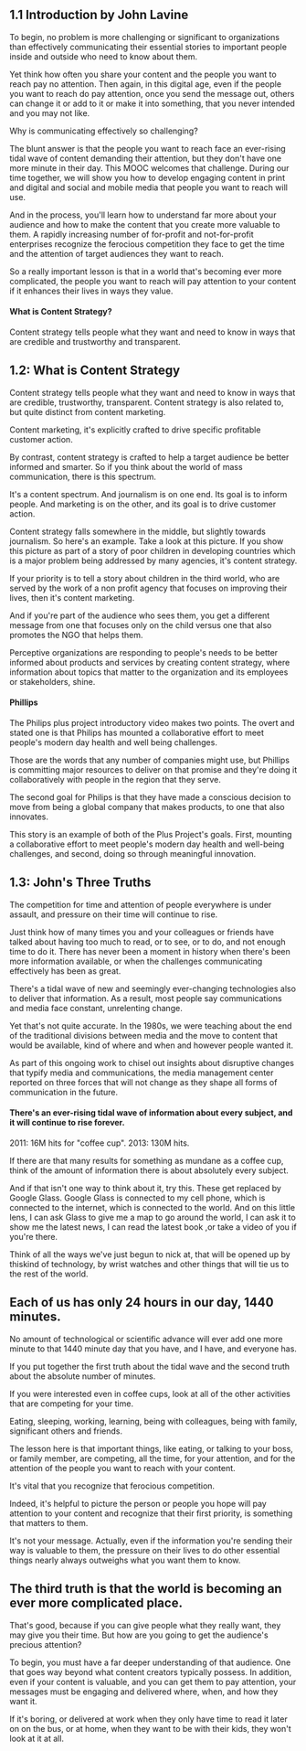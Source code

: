 ## 1.1 Introduction by John Lavine

To begin, no problem is more challenging or significant to organizations than effectively communicating their essential stories to important people inside and outside who need to know about them.

Yet think how often you share your content and the people you want to reach pay no attention. Then again, in this digital age, even if the people you want to reach do pay attention, once you send the message out, others can change it or add to it or make it into something, that you never intended and you may not like.

Why is communicating effectively so challenging?

The blunt answer is that the people you want to reach face an ever-rising tidal wave of content demanding their attention, but they don't have one more minute in their day. This MOOC welcomes that challenge. During our time together, we will show you how to develop engaging content in print and digital and social and mobile media that people you want to reach will use.

And in the process, you'll learn how to understand far more about your audience and how to make the content that you create more valuable to them. A rapidly increasing number of for-profit and not-for-profit enterprises recognize the ferocious competition they face to get the time and the attention of target audiences they want to reach.

So a really important lesson is that in a world that's becoming ever more complicated, the people you want to reach will pay attention to your content if it enhances their lives in ways they value.

#### What is Content Strategy?

Content strategy tells people what they want and need to know in ways that are credible and trustworthy and transparent.

## 1.2: What is Content Strategy

Content strategy tells people what they want and need to know in ways that are credible, trustworthy, transparent. Content strategy is also related to, but quite distinct from content marketing.

Content marketing, it's explicitly crafted to drive specific profitable customer action.

By contrast, content strategy is crafted to help a target audience be better informed and smarter. So if you think about the world of mass communication, there is this spectrum.

It's a content spectrum. And journalism is on one end. Its goal is to inform people. And marketing is on the other, and its goal is to drive customer action.

Content strategy falls somewhere in the middle, but slightly towards journalism. So here's an example. Take a look at this picture. If you show this picture as part of a story of poor children in developing countries which is a major problem being addressed by many agencies, it's content strategy.

If your priority is to tell a story about children in the third world, who are served by the work of a non profit agency that focuses on improving their lives, then it's content marketing.

And if you're part of the audience who sees them, you get a different message from one that focuses only on the child versus one that also promotes the NGO that helps them.

Perceptive organizations are responding to people's needs to be better informed about products and services by creating content strategy, where information about topics that matter to the organization and its employees or stakeholders, shine.

#### Phillips

The Philips plus project introductory video makes two points. The overt and stated one is that Philips has mounted a collaborative effort to meet people's modern day health and well being challenges.

Those are the words that any number of companies might use, but Phillips is committing major resources to deliver on that promise and they're doing it collaboratively with people in the region that they serve.

The second goal for Philips is that they have made a conscious decision to move from being a global company that makes products, to one that also innovates.

This story is an example of both of the Plus Project's goals. First, mounting a collaborative effort to meet people's modern day health and well-being challenges, and second, doing so through meaningful innovation.

## 1.3: John's Three Truths

The competition for time and attention of people everywhere is under assault, and pressure on their time will continue to rise.

Just think how of many times you and your colleagues or friends have talked about having too much to read, or to see, or to do, and not enough time to do it. There has never been a moment in history when there's been more information available, or when the challenges communicating effectively has been as great.

There's a tidal wave of new and seemingly ever-changing technologies also to deliver that information.  As a result, most people say communications and media face constant, unrelenting change.

Yet that's not quite accurate. In the 1980s, we were teaching about the end of the traditional divisions between media and the move to content that would be available, kind of where and when and however people wanted it.

As part of this ongoing work to chisel out insights about disruptive changes that typify media and communications, the media management center reported on three forces that will not change as they shape all forms of communication in the future.

#### There's an ever-rising tidal wave of information about every subject, and it will continue to rise forever.

2011: 16M hits for "coffee cup". 2013: 130M hits.

If there are that many results for something as mundane as a coffee cup, think of the amount of information there is about absolutely every subject.

And if that isn't one way to think about it, try this. These get replaced by Google Glass. Google Glass is connected to my cell phone, which is connected to the internet, which is connected to the world. And on this little lens, I can ask Glass to give me a map to go around the world, I can ask it to show me the latest news, I can read the latest book ,or take a video of you if you're there.

Think of all the ways we've just begun to nick at, that will be opened up by thiskind of technology, by wrist watches and other things that will tie us to the rest of the world.

## Each of us has only 24 hours in our day, 1440 minutes.

No amount of technological or scientific advance will ever add one more minute to that 1440 minute day that you have, and I have, and everyone has.

If you put together the first truth about the tidal wave and the second truth about the absolute number of minutes.

If you were interested even in coffee cups, look at all of the other activities that are competing for your time.

Eating, sleeping, working, learning, being with colleagues, being with family, significant others and friends.

The lesson here is that important things, like eating, or talking to your boss, or family member, are competing, all the time, for your attention, and for the attention of the people you want to reach with your content.

It's vital that you recognize that ferocious competition.

Indeed, it's helpful to picture the person or people you hope will pay attention to your content and recognize that their first priority, is something that matters to them.

It's not your message. Actually, even if the information you're sending their way is valuable to them, the pressure on their lives to do other essential things nearly always outweighs what you want them to know.

## The third truth is that the world is becoming an ever more complicated place.

That's good, because if you can give people what they really want, they may give you their time. But how are you going to get the audience's precious attention?

To begin, you must have a far deeper understanding of that audience. One that goes way beyond what content creators typically possess. In addition, even if your content is valuable, and you can get them to pay attention, your messages must be engaging and delivered where, when, and how they want it.

If it's boring, or delivered at work when they only have time to read it later on on the bus, or at home, when they want to be with their kids, they won't look at it at all.




































